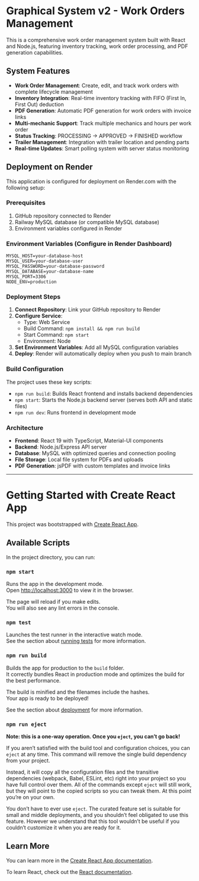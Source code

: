 # Graphical System v2 - Work Orders Management

This is a comprehensive work order management system built with React and Node.js, featuring inventory tracking, work order processing, and PDF generation capabilities.

## System Features

- **Work Order Management**: Create, edit, and track work orders with complete lifecycle management
- **Inventory Integration**: Real-time inventory tracking with FIFO (First In, First Out) deduction
- **PDF Generation**: Automatic PDF generation for work orders with invoice links
- **Multi-mechanic Support**: Track multiple mechanics and hours per work order
- **Status Tracking**: PROCESSING → APPROVED → FINISHED workflow
- **Trailer Management**: Integration with trailer location and pending parts
- **Real-time Updates**: Smart polling system with server status monitoring

## Deployment on Render

This application is configured for deployment on Render.com with the following setup:

### Prerequisites

1. GitHub repository connected to Render
2. Railway MySQL database (or compatible MySQL database)
3. Environment variables configured in Render

### Environment Variables (Configure in Render Dashboard)

```
MYSQL_HOST=your-database-host
MYSQL_USER=your-database-user  
MYSQL_PASSWORD=your-database-password
MYSQL_DATABASE=your-database-name
MYSQL_PORT=3306
NODE_ENV=production
```

### Deployment Steps

1. **Connect Repository**: Link your GitHub repository to Render
2. **Configure Service**: 
   - Type: Web Service
   - Build Command: `npm install && npm run build`
   - Start Command: `npm start`
   - Environment: Node
3. **Set Environment Variables**: Add all MySQL configuration variables
4. **Deploy**: Render will automatically deploy when you push to main branch

### Build Configuration

The project uses these key scripts:
- `npm run build`: Builds React frontend and installs backend dependencies
- `npm start`: Starts the Node.js backend server (serves both API and static files)
- `npm run dev`: Runs frontend in development mode

### Architecture

- **Frontend**: React 19 with TypeScript, Material-UI components
- **Backend**: Node.js/Express API server
- **Database**: MySQL with optimized queries and connection pooling
- **File Storage**: Local file system for PDFs and uploads
- **PDF Generation**: jsPDF with custom templates and invoice links

---

# Getting Started with Create React App

This project was bootstrapped with [Create React App](https://github.com/facebook/create-react-app).

## Available Scripts

In the project directory, you can run:

### `npm start`

Runs the app in the development mode.\
Open [http://localhost:3000](http://localhost:3000) to view it in the browser.

The page will reload if you make edits.\
You will also see any lint errors in the console.

### `npm test`

Launches the test runner in the interactive watch mode.\
See the section about [running tests](https://facebook.github.io/create-react-app/docs/running-tests) for more information.

### `npm run build`

Builds the app for production to the `build` folder.\
It correctly bundles React in production mode and optimizes the build for the best performance.

The build is minified and the filenames include the hashes.\
Your app is ready to be deployed!

See the section about [deployment](https://facebook.github.io/create-react-app/docs/deployment) for more information.

### `npm run eject`

**Note: this is a one-way operation. Once you `eject`, you can’t go back!**

If you aren’t satisfied with the build tool and configuration choices, you can `eject` at any time. This command will remove the single build dependency from your project.

Instead, it will copy all the configuration files and the transitive dependencies (webpack, Babel, ESLint, etc) right into your project so you have full control over them. All of the commands except `eject` will still work, but they will point to the copied scripts so you can tweak them. At this point you’re on your own.

You don’t have to ever use `eject`. The curated feature set is suitable for small and middle deployments, and you shouldn’t feel obligated to use this feature. However we understand that this tool wouldn’t be useful if you couldn’t customize it when you are ready for it.

## Learn More

You can learn more in the [Create React App documentation](https://facebook.github.io/create-react-app/docs/getting-started).

To learn React, check out the [React documentation](https://reactjs.org/).
